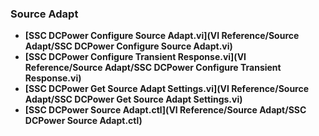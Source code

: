 ### Source Adapt
- **[SSC DCPower Configure Source Adapt.vi](VI Reference/Source Adapt/SSC DCPower Configure Source Adapt.vi)**
- **[SSC DCPower Configure Transient Response.vi](VI Reference/Source Adapt/SSC DCPower Configure Transient Response.vi)**
- **[SSC DCPower Get Source Adapt Settings.vi](VI Reference/Source Adapt/SSC DCPower Get Source Adapt Settings.vi)**
- **[SSC DCPower Source Adapt.ctl](VI Reference/Source Adapt/SSC DCPower Source Adapt.ctl)**

